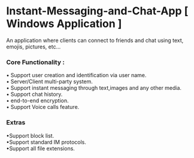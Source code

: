 # Instant-Messaging-and-Chat-App [ Windows Application ]
An application where clients can connect to friends and chat using text, emojis, pictures, etc...

### Core Functionality :<br/>
• Support user creation and identification via user name.<br/>
• Server/Client multi-party system.<br/>
• Support instant messaging through text,images and any other media.<br/>
• Support chat history.<br/>
• end-to-end encryption.<br/>
• Support Voice calls feature.<br/>

### Extras<br/>
•Support block list.<br/>
•Support standard IM protocols.<br/>
•Support all file extensions.<br/>

